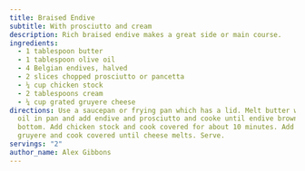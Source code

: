 ```yaml
---
title: Braised Endive
subtitle: With prosciutto and cream
description: Rich braised endive makes a great side or main course.
ingredients:
  - 1 tablespoon butter
  - 1 tablespoon olive oil
  - 4 Belgian endives, halved
  - 2 slices chopped prosciutto or pancetta
  - ¼ cup chicken stock
  - 2 tablespoons cream
  - ¼ cup grated gruyere cheese
directions: Use a saucepan or frying pan which has a lid. Melt butter with olive
  oil in pan and add endive and prosciutto and cooke until endive browns on both
  bottom. Add chicken stock and cook covered for about 10 minutes. Add cream and
  gruyere and cook covered until cheese melts. Serve.
servings: "2"
author_name: Alex Gibbons
---
```

